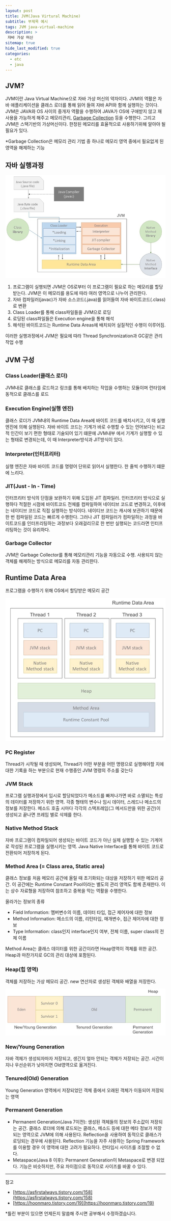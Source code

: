 ```yaml
---
layout: post
title: JVM(Java Virtural Machine)
subtitle: 부제목 예시
tags: JVM java-virtual-machine
description: >
 자바 가상 머신
sitemap: true
hide_last_modified: true
categories:
  - etc
  - java
---
```


## JVM?
JVM이란 Java Virtual Machine으로 자바 가상 머신의 약자이다. JVM의 역활은 자바 애플리케이션을 클래스 로더를 통해 읽어 들여 자바 API와 함께 실행하는 것이다. JVM은 JAVA와 OS 사이의 중개자 역활을 수행하여 JAVA가 OS에 구애받지 않고 재사용을 가능하게 해주고 메모리관리, [Garbage Collection] 등을 수행한다. 그리고 JVM은 스택기반의 가상머신이다. 한정된 메모리를 효율적으로 사용하기위해 알아야 될 필요가 있다.

*Garbage Collection은 메모리 관리 기법 중 하나로 메모리 영역 중에서 필요없게 된 영역을 해제하는 기능

[Garbage Collection]: https://parkmuhyeun.github.io/etc/java/2022-06-07-Garbage-Collection/

## 자바 실행과정

![](/assets//img/blog/etc/java/jvm_1.PNG)

1. 프로그램이 실행되면 JVM은 OS로부터 이 프로그램이 필요로 하는 메모리를 할당받는다. JVM은 이 메모리를 용도에 따라 여러 영역으로 나누어 관리한다.
2. 자바 컴파일러(javac)가 자바 소스코드(.java)를 읽어들여 자바 바이트코드(.class)로 변환
3. Class Loader를 통해 class파일들을 JVM으로 로딩
4. 로딩된 class파일들은 Execution engine을 통해 해석
5. 해석된 바이트코드는 Runtime Data Areas에 배치되어 실질적인 수행이 이루어짐.

이러한 실행과정에서 JVM은 필요에 따라 Thread Synchronization과 GC같은 관리작업 수행

## JVM 구성

### Class Loader(클래스 로더)
JVM내로 클래스를 로드하고 링크를 통해 배치하는 작업을 수행하는 모듈이며 런타임에 동적으로 클래스를 로드

### Execution Engine(실행 엔진)
클래스 로더가 JVM내의 Runtime Data Area에 바이트 코드를 배치시키고, 이 때 실행엔진에 의해 실행된다. 자바 바이트 코드는 기계가 바로 수행할 수 있는 언어보다는 비교적 인간이 보기 편한 형태로 기술되어 있기 떄문에 JVM내부 에서 기계가 실행할 수 있는 형태로 변경되는데, 이 때 Interpreter방식과 JIT방식이 있다.

### Interpreter(인터프리터)
실행 엔진은 자바 바이트 코드를 명령어 단위로 읽어서 실행한다. 한 줄씩 수행하기 떄문에 느리다.

### JIT(Just - In - Time)
인터프리터 방식의 단점을 보완하기 위해 도입된 JIT 컴파일러. 인터프리터 방식으로 실행하다 적절한 시점에 바이트코드 전체를 컴파일하여 네이티브 코드로 변경하고, 이후에는 네이티브 코드로 직접 실행하는 방식이다. 네이티브 코드는 캐시에 보관하기 때문에 한 번 컴파일된 코드는 빠르게 수행한다. 그러나 JIT 컴파일러가 컴파일하는 과정을 바이트코드를 인터프리팅하는 과정보다 오래걸리므로 한 번만 실행되는 코드라면 인터프리팅하는 것이 유리하다.

### Garbage Collector
JVM은 Garbage Collector를 통해 메모리관리 기능을 자동으로 수행. 사용되지 않는 객체를 해제하는 방식으로 메모리를 자동 관리한다.

## Runtime Data Area
프로그램을 수행하기 위해 OS에서 할당받은 메모리 공간

![](/assets//img/blog/etc/java/jvm_2.PNG)

### PC Register
Thread가 시작될 때 생성되며, Thread가 어떤 부분을 어떤 명령으로 실행해야할 지에 대한 기록을 하는 부분으로 현재 수행중인 JVM 명령의 주소를 갖는다

### JVM Stack
프로그램 실행과정에서 임시로 할당되었다가 메소드를 빠져나가면 바로 소멸되는 특성의 데이터를 저장하기 위한 영역. 각종 형태의 변수나 임시 데이터, 스레드나 메소드의 정보를 저장한다. 메소드 호출 시마다 각각의 스택프레임(그 메서드만을 위한 공간)이 생성되고 끝나면 프레임 별로 삭제를 한다.

### Native Method Stack
자바 프로그램이 컴파일되어 생성되는 바이트 코드가 아닌 실제 실행할 수 있는 기계어로 작성된 프로그램을 실행시키는 영역. Java Native Interface를 통해 바이트 코드로 전환되어 저장하게 된다.

### Method Area (= Class area, Static area)
클래스 정보를 처음 메모리 공간에 올릴 때 초기화되는 대상을 저장하기 위한 메모리 공간. 이 공간에는 Runtime Constant Pool이라는 별도의 관리 영역도 함께 존재한다. 이는 상수 자료형을 저장하여 참조하고 중복을 막는 역활을 수행한다.

올라가는 정보의 종류
- Field Information: 멤버변수의 이름, 데이터 타입, 접근 제어자에 대한 정보
- Method Information: 메소드의 이름, 리턴타입, 매개변수, 접근 제어자에 대한 정보
- Type Information: class인지 interface인지 여부, 전체 이름, super class의 전체 이름

Method Area는 클래스 데이터를 위한 공간이라면 Heap영역이 객체를 위한 공간. Heap과 마찬가지로 GC의 관리 대상에 포함된다.

### Heap(힙 영역)
객체를 저장하는 가상 메모리 공간. new 연산자로 생성된 객체와 배열을 저장한다.

![](/assets//img/blog/etc/java/jvm_3.PNG)

### New/Young Generation
자바 객체가 생성되자마자 저장되고, 생긴지 얼마 안되는 객체가 저장되는 공간. 시간이 지나 우선순위가 낮아지면 Old영역으로 옮겨진다.

### Tenured(Old) Generation
Young Generation 영역에서 저장되었던 객체 중에서 오래된 객체가 이동되어 저장되는 영역

### Permanent Generation
- Permanent Generation(Java 7이전): 생성된 객체들의 정보의 주소값이 저장되는 공간. 클래스 로더에 의해 로드되는 클래스, 메소드 등에 대한 메타 정보가 저장되는 영역으로 JVM에 의해 사용된다. Reflection을 사용하여 동적으로 클래스가 로딩되는 경우에 사용된다. Reflection 기능을 자주 사용하는 Spring Framework를 이용할 경우 이 영역에 대한 고려가 필요하다. 런타임시 사이즈를 조절할 수 없다.
- Metaspace(Java 8 이후): Permanent Generation이 Metaspace로 변경 되었다. 기능은 비슷하지만, 주요 차이점으로 동적으로 사이즈를 바꿀 수 있다.

---

참고
- [https://asfirstalways.tistory.com/158](https://asfirstalways.tistory.com/158)
- [https://hoonmaro.tistory.com/19](https://hoonmaro.tistory.com/19)

*틀린 부분이 있으면 언제든지 말씀해 주시면 공부해서 수정하겠습니다.